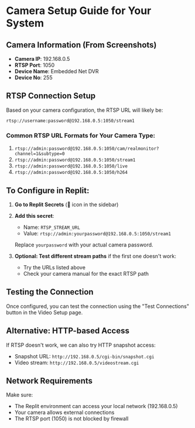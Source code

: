 # Camera Setup Guide for Your System

## Camera Information (From Screenshots)
- **Camera IP**: 192.168.0.5
- **RTSP Port**: 1050
- **Device Name**: Embedded Net DVR
- **Device No**: 255

## RTSP Connection Setup

Based on your camera configuration, the RTSP URL will likely be:
```
rtsp://username:password@192.168.0.5:1050/stream1
```

### Common RTSP URL Formats for Your Camera Type:
1. `rtsp://admin:password@192.168.0.5:1050/cam/realmonitor?channel=1&subtype=0`
2. `rtsp://admin:password@192.168.0.5:1050/stream1`
3. `rtsp://admin:password@192.168.0.5:1050/live`
4. `rtsp://admin:password@192.168.0.5:1050/h264`

## To Configure in Replit:

1. **Go to Replit Secrets** (🔐 icon in the sidebar)
2. **Add this secret**:
   - Name: `RTSP_STREAM_URL`
   - Value: `rtsp://admin:yourpassword@192.168.0.5:1050/stream1`
   
   Replace `yourpassword` with your actual camera password.

3. **Optional: Test different stream paths** if the first one doesn't work:
   - Try the URLs listed above
   - Check your camera manual for the exact RTSP path

## Testing the Connection

Once configured, you can test the connection using the "Test Connections" button in the Video Setup page.

## Alternative: HTTP-based Access

If RTSP doesn't work, we can also try HTTP snapshot access:
- Snapshot URL: `http://192.168.0.5/cgi-bin/snapshot.cgi`
- Video stream: `http://192.168.0.5/videostream.cgi`

## Network Requirements

Make sure:
- The Replit environment can access your local network (192.168.0.5)
- Your camera allows external connections
- The RTSP port (1050) is not blocked by firewall
